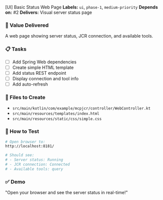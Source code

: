 [UI] Basic Status Web Page
**Labels:** `ui`, `phase-1`, `medium-priority`
**Depends on:** #2
**Delivers:** Visual server status page

### 🎯 Value Delivered
A web page showing server status, JCR connection, and available tools.

### 📋 Tasks
- [ ] Add Spring Web dependencies
- [ ] Create simple HTML template
- [ ] Add status REST endpoint
- [ ] Display connection and tool info
- [ ] Add auto-refresh

### 📁 Files to Create
- `src/main/kotlin/com/example/mcpjcr/controller/WebController.kt`
- `src/main/resources/templates/index.html`
- `src/main/resources/static/css/simple.css`

### 🧪 How to Test
```bash
# Open browser to:
http://localhost:8181/

# Should see:
# - Server status: Running
# - JCR connection: Connected
# - Available tools: query
```

### ✅ Demo
"Open your browser and see the server status in real-time!"